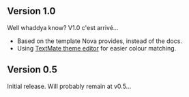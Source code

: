 ## Version 1.0

Well whaddya know? V1.0 c'est arrivé…

- Based on the template Nova provides, instead of the docs.
- Using [TextMate theme editor](http://tmtheme-editor.herokuapp.com/#!/editor/theme/Sunburst) for easier colour matching.

## Version 0.5

Initial release. Will probably remain at v0.5…
